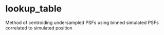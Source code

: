 # lookup_table
Method of centroiding undersampled PSFs using binned simulated PSFs correlated to simulated position
